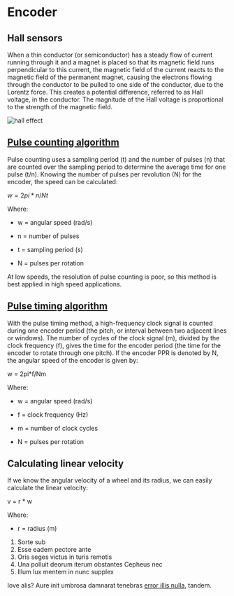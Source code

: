 # Encoder

## Hall sensors
When a thin conductor (or semiconductor) has a steady flow of current running through it and a magnet is placed so that its magnetic 
field runs perpendicular to this current, the magnetic field of the current reacts to the magnetic field of the permanent magnet, 
causing the electrons flowing through the conductor to be pulled to one side of the conductor, due to the Lorentz force. 
This creates a potential difference, referred to as Hall voltage, in the conductor. The magnitude of the Hall voltage is 
proportional to the strength of the magnetic field.

![hall effect](path/to/my-image.png)

## [Pulse counting algorithm](https://www.motioncontroltips.com/how-are-encoders-used-for-speed-measurement/)

Pulse counting uses a sampling period (t) and the number of pulses (n) that are counted over the sampling period 
to determine the average time for one pulse (t/n). Knowing the number of pulses per revolution (N) for the encoder,
the speed can be calculated:

$w = 2pi*n/Nt$

Where:

- w = angular speed (rad/s)

- n = number of pulses

- t = sampling period (s)

- N = pulses per rotation


At low speeds, the resolution of pulse counting is poor, so this method is best applied in high speed applications.

## [Pulse timing algorithm](https://www.motioncontroltips.com/how-are-encoders-used-for-speed-measurement/)

With the pulse timing method, a high-frequency clock signal is counted during one encoder period 
(the pitch, or interval between two adjacent lines or windows). The number of cycles of the clock signal (m), 
divided by the clock frequency (f), gives the time for the encoder period (the time for the encoder to rotate through one pitch). 
If the encoder PPR is denoted by N, the angular speed of the encoder is given by:

w = 2pi*f/Nm

Where:

- w = angular speed (rad/s)

- f = clock frequency (Hz)

- m = number of clock cycles

- N = pulses per rotation

## Calculating linear velocity

If we know the angular velocity of a wheel and its radius, we can easily calculate the linear velocity:

v = r * w

Where:

- r = radius (m)

1. Sorte sub
2. Esse eadem pectore ante
3. Oris seges victus in turis remotis
4. Una polluit deorum iterum obstantes Cepheus nec
5. Illum lux mentem in nunc supplex

Iove alis? Aure init umbrosa damnarat tenebras [error illis
nulla](http://www.ore-pavefactaque.net/iners-noxque), tandem.
